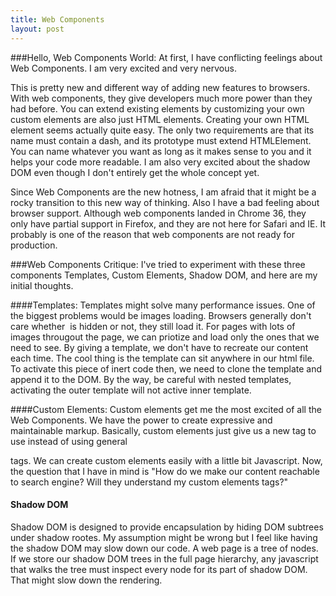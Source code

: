 ```yaml
---
title: Web Components
layout: post
---
```

###Hello, Web Components World:
At first, I have conflicting feelings about Web Components. I am very excited and very nervous.

This is pretty new and different way of adding new features to browsers. With web components, they give developers much more power than they had before. You can extend existing elements by customizing your own custom elements are also just HTML elements. 
Creating your own HTML element seems actually quite easy. The only two requirements are that its name must contain a dash, and its prototype must extend HTMLElement. You can name whatever you want as long as it makes sense to you and it helps your code more readable. I am also very excited about the shadow DOM even though I don't entirely get the whole concept yet.

Since Web Components are the new hotness, I am afraid that it might be a rocky transition to this new way of thinking. Also I have a bad feeling about browser support. Although web components landed in Chrome 36, they only have partial support in Firefox, and they are not here for Safari and IE. It probably is one of the reason that web components are not ready for production.

###Web Components Critique:
I've tried to experiment with these three components Templates, Custom Elements, Shadow DOM, and here are my initial thoughts.

####Templates: 
Templates might solve many performance issues. One of the biggest problems would be images loading. Browsers generally don't care whether <img> is hidden or not, they still load it. For pages with lots of images througout the page, we can priotize and load only the ones that we need to see. By giving a template, we don't have to recreate our content each time. The cool thing is the template can sit anywhere in our html file. To activate this piece of inert code then, we need to clone the template and append it to the DOM. By the way, be careful with nested templates, activating the outer template will not active inner template.


####Custom Elements:
Custom elements get me the most excited of all the Web Components. We have the power to create expressive and maintainable markup. Basically, custom elements just give us a new tag to use instead of using general <div> tags. We can create custom elements easily with a little bit Javascript. Now, the question that I have in mind is "How do we make our content reachable to search engine? Will they understand my custom elements tags?"

#### Shadow DOM
Shadow DOM is designed to provide encapsulation by hiding DOM subtrees under shadow rootes.
My assumption might be wrong but I feel like having the shadow DOM may slow down our code. A web page is a tree of nodes. If we store our shadow DOM trees in the full page hierarchy, any javascript that walks the tree must inspect every node for its part of shadow DOM. That might slow down the rendering. 

